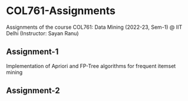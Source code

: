 # COL761-Assignments
Assignments of the course COL761: Data Mining (2022-23, Sem-1) @ IIT Delhi (Instructor: Sayan Ranu)

## Assignment-1
Implementation of Apriori and FP-Tree algorithms for frequent itemset mining 

## Assignment-2


